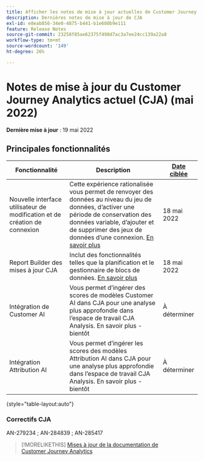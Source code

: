 ```yaml
---
title: Afficher les notes de mise à jour actuelles de Customer Journey Analytics
description: Dernières notes de mise à jour de CJA
exl-id: e8eab856-34e0-4875-b441-b1e680b9e111
feature: Release Notes
source-git-commit: 23258f85ae62375f498d7ac3a7ee24cc139a22a8
workflow-type: tm+mt
source-wordcount: '149'
ht-degree: 26%

---
```


# Notes de mise à jour du Customer Journey Analytics actuel (CJA) (mai 2022)

**Dernière mise à jour** : 19 mai 2022

## Principales fonctionnalités

| Fonctionnalité | Description | [Date ciblée](/help/release-notes/releases.md) |
| ----------- | ---------- | ----- |
| Nouvelle interface utilisateur de modification et de création de connexion | Cette expérience rationalisée vous permet de renvoyer des données au niveau du jeu de données, d’activer une période de conservation des données variable, d’ajouter et de supprimer des jeux de données d’une connexion. [En savoir plus](/help/connections/create-connection.md) | 18 mai 2022 |
| Report Builder des mises à jour CJA | Inclut des fonctionnalités telles que la planification et le gestionnaire de blocs de données. [En savoir plus](https://experienceleague.adobe.com/docs/analytics-platform/using/cja-reportbuilder/manage-reportbuilder.html) | 18 mai 2022 |
| Intégration de Customer AI | Vous permet d’ingérer des scores de modèles Customer AI dans CJA pour une analyse plus approfondie dans l’espace de travail CJA Analysis. En savoir plus - bientôt | À déterminer |
| Intégration Attribution AI | Vous permet d’ingérer les scores des modèles Attribution AI dans CJA pour une analyse plus approfondie dans l’espace de travail CJA Analysis. En savoir plus - bientôt | À déterminer |

{style=&quot;table-layout:auto&quot;}

### Correctifs CJA

AN-279234 ; AN-284839 ; AN-285417

>[!MORELIKETHIS]
>[Mises à jour de la documentation de Customer Journey Analytics](/help/release-notes/doc-changes.md)
